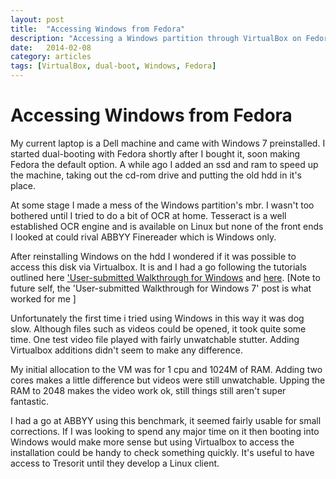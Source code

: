 ```yaml
---
layout: post
title:  "Accessing Windows from Fedora"
description: "Accessing a Windows partition through VirtualBox on Fedora."
date:   2014-02-08 
category: articles
tags: [VirtualBox, dual-boot, Windows, Fedora]
---
```



Accessing Windows from Fedora
=======

My current laptop is a Dell machine and came with Windows 7 preinstalled. I started dual-booting with Fedora shortly after I bought it, soon making Fedora the default option. A while ago I added an ssd and ram to speed up the machine, taking out the cd-rom drive and putting the old hdd in it's place. 

At some stage I made a mess of the Windows partition's mbr. I wasn't too bothered until I tried to do a bit of OCR at home. Tesseract is a well established OCR engine and is available on Linux but none of the front ends I looked at could rival ABBYY Finereader which is Windows only.

After reinstalling Windows on the hdd I wondered if it was possible to access this disk via Virtualbox. It is and I had a go following the tutorials outlined here 
['User-submitted Walkthrough for Windows](http://fds-team.de/cms/articles/2013-12/use-a-real-windows-7-partition-in-virtualbox-kvm-vmware-player-u.html)
and [here](http://geekery.amhill.net/2010/01/27/virtualbox-with-existing-windows-partition/). \[Note to future self, the 'User-submitted Walkthrough for Windows 7' post is what worked for me \] 

Unfortunately the first time i tried using Windows in this way it was dog slow. Although files such as videos could be opened, it took quite some time. One test video file played with fairly unwatchable stutter. Adding Virtualbox additions didn't seem to make any difference.

My initial allocation to the VM was for 1 cpu and 1024M of RAM. Adding two cores makes a little difference but videos were still unwatchable. Upping the RAM to 2048 makes the video work ok, still things still aren't super fantastic.

I had a go at ABBYY using this benchmark, it seemed fairly usable for small corrections. If I was looking to spend any major time on it then booting into Windows would make more sense but using Virtualbox to access the installation could be handy to check something quickly. It's useful to have access to Tresorit until they develop a Linux client.

